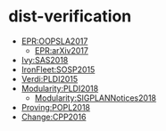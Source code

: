 # dist-verification

- [EPR:OOPSLA2017](./OOPSLA2017%20Paxos%20Made%20EPR%20Decidable%20Reasoning%20about%20Distributed%20Protocols.pdf)
  - [EPR:arXiv2017](./arXiv2017%201710.07191%20Paxos%20Made%20EPR%20Decidable%20Reasoning%20about%20Distributed%20Protocols.pdf)
- [Ivy:SAS2018](./SAS2018%20Deductive%20Verification%20in%20Decidable%20Fragments%20with%20Ivy.pdf)
- [IronFleet:SOSP2015](./SOSP2015%20(Hawblitzel)%20IronFleet%20Proving%20Practical%20Distributed%20Systems%20Correct.pdf)
- [Verdi:PLDI2015](./PLDI2015%20(Wilcox)%20Verdi%20A%20Framework%20for%20Implementing%20and%20Formally%20Verifying%20Distributed%20Systems.pdf)
- [Modularity:PLDI2018](./PLDI2018%20Modularity%20for%20Decidability%20of%20Deductive%20Verification%20with%20Applications%20to%20Distributed%20Systems.pdf)
  - [Modularity:SIGPLANNotices2018](./SIGPLAN%20Notices2018%20Modularity%20for%20Decidability%20of%20Deductive%20Verification%20with%20Applications%20to%20Distributed%20Systems.pdf)
- [Proving:POPL2018](./POPL2018%20Programming%20and%20Proving%20with%20Distributed%20Protocols.pdf)
- [Change:CPP2016](./CPP2016%20Planning%20for%20Change%20in%20a%20Formal%20Verification%20of%20the%20Raft%20Consensus%20Protocol.pdf)